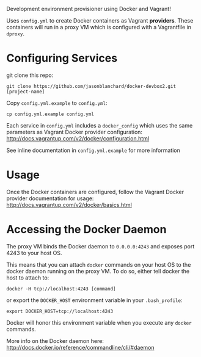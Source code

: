 Development environment provisioner using Docker and Vagrant!

Uses `config.yml` to create Docker containers as Vagrant **providers**. These containers will run in a proxy VM which is configured with a Vagrantfile in `dproxy`.

Configuring Services
================
git clone this repo:

`git clone https://github.com/jasonblanchard/docker-devbox2.git [project-name]`

Copy `config.yml.example` to `config.yml`:

`cp config.yml.example config.yml`

Each service in `config.yml` includes a `docker_config` which uses the same parameters as Vagrant Docker provider configuration: http://docs.vagrantup.com/v2/docker/configuration.html

See inline documentation in `config.yml.example` for more information

Usage
=====
Once the Docker containers are configured, follow the Vagrant Docker provider documentation for usage: http://docs.vagrantup.com/v2/docker/basics.html

Accessing the Docker Daemon
===========================
The proxy VM binds the Docker daemon to `0.0.0.0:4243` and exposes port 4243 to your host OS.

This means that you can attach `docker` commands on your host OS to the docker daemon running on the proxy VM. To do so, either tell docker the host to attach to:

`docker -H tcp://localhost:4243 [command]`

or export the `DOCKER_HOST` environment variable in your `.bash_profile`:

`export DOCKER_HOST=tcp://localhost:4243`

Docker will honor this environment variable when you execute any `docker` commands.

More info on the Docker daemon here: http://docs.docker.io/reference/commandline/cli/#daemon
